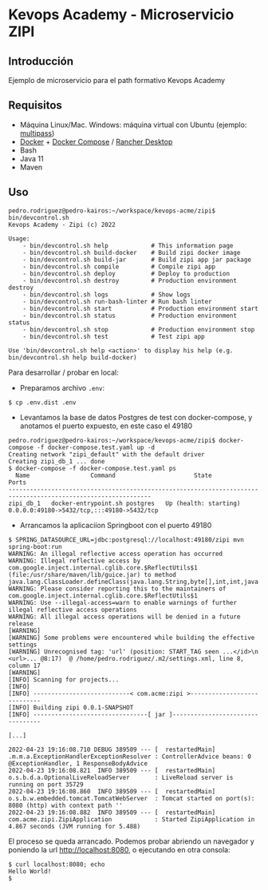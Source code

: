 # Kevops Academy - Microservicio ZIPI

## Introducción

Ejemplo de microservicio para el path formativo Kevops Academy

## Requisitos

- Máquina Linux/Mac. Windows: máquina virtual con Ubuntu (ejemplo: [multipass](https://multipass.run/docs/installing-on-windows))
- [Docker](https://docs.docker.com/engine/install/ubuntu/) + [Docker Compose](https://docs.docker.com/compose/install/) / [Rancher Desktop](https://docs.rancherdesktop.io/getting-started/installation/)
- Bash
- Java 11
- Maven

## Uso

```shell
pedro.rodriguez@pedro-kairos:~/workspace/kevops-acme/zipi$ bin/devcontrol.sh
Kevops Academy - Zipi (c) 2022

Usage:
    - bin/devcontrol.sh help            # This information page
    - bin/devcontrol.sh build-docker    # Build zipi docker image
    - bin/devcontrol.sh build-jar       # Build zipi app jar package
    - bin/devcontrol.sh compile         # Compile zipi app
    - bin/devcontrol.sh deploy          # Deploy to production
    - bin/devcontrol.sh destroy         # Production environment destroy
    - bin/devcontrol.sh logs            # Show logs
    - bin/devcontrol.sh run-bash-linter # Run bash linter
    - bin/devcontrol.sh start           # Production environment start
    - bin/devcontrol.sh status          # Production environment status
    - bin/devcontrol.sh stop            # Production environment stop
    - bin/devcontrol.sh test            # Test zipi app

Use 'bin/devcontrol.sh help <action>' to display his help (e.g. bin/devcontrol.sh help build-docker)
```

Para desarrollar / probar en local:

- Preparamos archivo `.env`:

```shell
$ cp .env.dist .env
```

- Levantamos la base de datos Postgres de test con docker-compose, y anotamos el puerto expuesto, en este caso el 49180

```shell
pedro.rodriguez@pedro-kairos:~/workspace/kevops-acme/zipi$ docker-compose -f docker-compose.test.yaml up -d
Creating network "zipi_default" with the default driver
Creating zipi_db_1 ... done
$ docker-compose -f docker-compose.test.yaml ps
  Name                 Command                      State                             Ports                   
--------------------------------------------------------------------------------------------------------------
zipi_db_1   docker-entrypoint.sh postgres   Up (health: starting)   0.0.0.0:49180->5432/tcp,:::49180->5432/tcp
```

- Arrancamos la aplicaciíon Springboot con el puerto 49180

```shell
$ SPRING_DATASOURCE_URL=jdbc:postgresql://localhost:49180/zipi mvn spring-boot:run
WARNING: An illegal reflective access operation has occurred
WARNING: Illegal reflective access by com.google.inject.internal.cglib.core.$ReflectUtils$1 (file:/usr/share/maven/lib/guice.jar) to method java.lang.ClassLoader.defineClass(java.lang.String,byte[],int,int,java.security.ProtectionDomain)
WARNING: Please consider reporting this to the maintainers of com.google.inject.internal.cglib.core.$ReflectUtils$1
WARNING: Use --illegal-access=warn to enable warnings of further illegal reflective access operations
WARNING: All illegal access operations will be denied in a future release
[WARNING] 
[WARNING] Some problems were encountered while building the effective settings
[WARNING] Unrecognised tag: 'url' (position: START_TAG seen ...</id>\n           <url>... @8:17)  @ /home/pedro.rodriguez/.m2/settings.xml, line 8, column 17
[WARNING] 
[INFO] Scanning for projects...
[INFO] 
[INFO] ---------------------------< com.acme:zipi >----------------------------
[INFO] Building zipi 0.0.1-SNAPSHOT
[INFO] --------------------------------[ jar ]---------------------------------

[...]

2022-04-23 19:16:08.710 DEBUG 389509 --- [  restartedMain] .m.m.a.ExceptionHandlerExceptionResolver : ControllerAdvice beans: 0 @ExceptionHandler, 1 ResponseBodyAdvice
2022-04-23 19:16:08.821  INFO 389509 --- [  restartedMain] o.s.b.d.a.OptionalLiveReloadServer       : LiveReload server is running on port 35729
2022-04-23 19:16:08.860  INFO 389509 --- [  restartedMain] o.s.b.w.embedded.tomcat.TomcatWebServer  : Tomcat started on port(s): 8080 (http) with context path ''
2022-04-23 19:16:08.882  INFO 389509 --- [  restartedMain] com.acme.zipi.ZipiApplication            : Started ZipiApplication in 4.867 seconds (JVM running for 5.488)
```

El proceso se queda arrancado. Podemos probar abriendo un navegador y poniendo la url <http://localhost:8080>, o ejecutando en otra consola:

```shell
$ curl localhost:8080; echo
Hello World!
$
```
